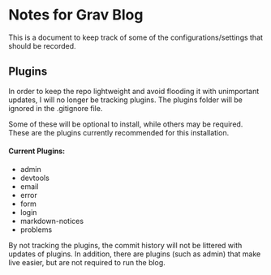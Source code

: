 # Notes for Grav Blog

This is a document to keep track of some of the configurations/settings that should be recorded.

## Plugins
In order to keep the repo lightweight and avoid flooding it with unimportant updates, I will no longer be tracking plugins. The plugins folder will be ignored in the .gitignore file.

Some of these will be optional to install, while others may be required. These are the plugins currently recommended for this installation.

#### Current Plugins:
- admin
- devtools
- email
- error
- form
- login
- markdown-notices
- problems

By not tracking the plugins, the commit history will not be littered with updates of plugins. In addition, there are plugins (such as admin) that make live easier, but are not required to run the blog.
